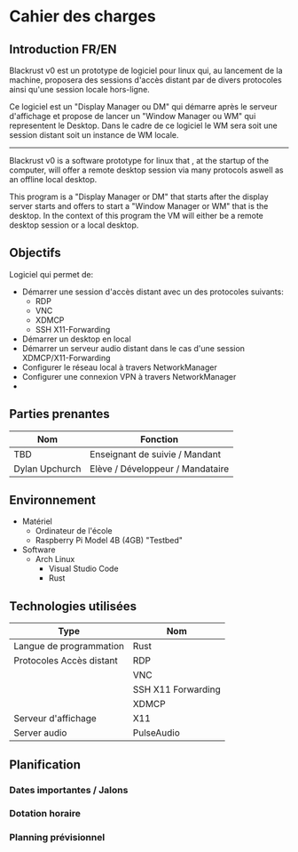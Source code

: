 # Cahier des charges
## Introduction FR/EN
Blackrust v0 est un prototype de logiciel pour linux qui, au lancement de la machine, proposera des sessions d'accès distant par de divers protocoles ainsi qu'une session locale hors-ligne.

Ce logiciel est un "Display Manager ou DM" qui démarre après le serveur d'affichage et propose de lancer un "Window Manager ou WM" qui representent le Desktop. Dans le cadre de ce logiciel le WM sera soit une session distant soit un instance de WM locale.

---

Blackrust v0 is a software prototype for linux that , at the startup of the computer, will offer a remote desktop session via many protocols aswell as an offline local desktop.

This program is a "Display Manager or DM" that starts after the display server starts and offers to start a "Window Manager or WM" that is the desktop. In the context of this program the VM will either be a remote desktop session or a local desktop.
## Objectifs
Logiciel qui permet de:

- Démarrer une session d'accès distant avec un des protocoles suivants:
    - RDP
    - VNC
    - XDMCP
    - SSH X11-Forwarding
- Démarrer un desktop en local
- Démarrer un serveur audio distant dans le cas d'une session XDMCP/X11-Forwarding
- Configurer le réseau local à travers NetworkManager
- Configurer une connexion VPN à travers NetworkManager
- 
## Parties prenantes
| Nom | Fonction |
|-|-|
| TBD | Enseignant de suivie / Mandant |
| Dylan Upchurch | Elève / Développeur / Mandataire |

## Environnement
- Matériel
    - Ordinateur de l'école
    - Raspberry Pi Model 4B (4GB) "Testbed"
- Software
    - Arch Linux
        - Visual Studio Code
        - Rust
## Technologies utilisées
| Type | Nom |
|-|-|
| Langue de programmation | Rust |
| Protocoles Accès distant | RDP |
| | VNC |
| | SSH X11 Forwarding |
| | XDMCP |
| Serveur d'affichage | X11 |
| Server audio | PulseAudio |

## Planification
### Dates importantes / Jalons
### Dotation horaire
### Planning prévisionnel